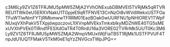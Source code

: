 c3M6Ly9ZV1Z6TFRJMU5pMW5ZMjA2YVhONExubDBMVEl5TVRjMk5qRTVRREU1TWk0eU5ERXVNakU1TGpjeE9qRTFNVE13CnNzOi8vWVdWekxUSTFOaTFuWTIwNmFYTjRMbmwwTFRRM01EazBOak0wUURFNU1pNHlOREV1TWpFNUxqVXhPakV5TXpjdwpzczovL1lXVnpMVEkxTmkxblkyMDZhWE40TG5sMExUVXhPVEk0TlRnd1FESXdOaTR4T0RrdU16a3VORE02TVRrMk5UUT0Kc3M6Ly9ZV1Z6TFRJMU5pMW5ZMjA2WmpVMUxtWjFiaTB5T1RjMk1USTFPVUF4TnpJdU1UQTFMakV5TkM0eE1qYzZNVGcxTWpJPQ==